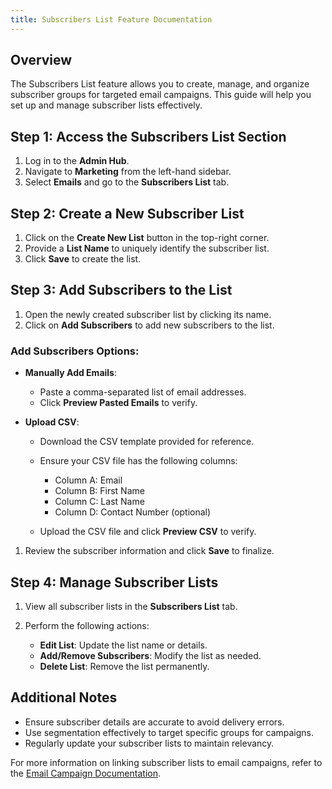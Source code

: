 ```yaml
---
title: Subscribers List Feature Documentation
---
```

## Overview

The Subscribers List feature allows you to create, manage, and organize subscriber groups for targeted email campaigns. This guide will help you set up and manage subscriber lists effectively.

## Step 1: Access the Subscribers List Section

1. Log in to the **Admin Hub**.
2. Navigate to **Marketing** from the left-hand sidebar.
3. Select **Emails** and go to the **Subscribers List** tab.

## Step 2: Create a New Subscriber List

1. Click on the **Create New List** button in the top-right corner.
2. Provide a **List Name** to uniquely identify the subscriber list.
3. Click **Save** to create the list.

## Step 3: Add Subscribers to the List

1. Open the newly created subscriber list by clicking its name.
2. Click on **Add Subscribers** to add new subscribers to the list.

### Add Subscribers Options:

* **Manually Add Emails**:

  * Paste a comma-separated list of email addresses.
  * Click **Preview Pasted Emails** to verify.
* **Upload CSV**:

  * Download the CSV template provided for reference.
  * Ensure your CSV file has the following columns:

    * Column A: Email
    * Column B: First Name
    * Column C: Last Name
    * Column D: Contact Number (optional)
  * Upload the CSV file and click **Preview CSV** to verify.

1. Review the subscriber information and click **Save** to finalize.

## Step 4: Manage Subscriber Lists

1. View all subscriber lists in the **Subscribers List** tab.
2. Perform the following actions:

   * **Edit List**: Update the list name or details.
   * **Add/Remove Subscribers**: Modify the list as needed.
   * **Delete List**: Remove the list permanently.

## Additional Notes

* Ensure subscriber details are accurate to avoid delivery errors.
* Use segmentation effectively to target specific groups for campaigns.
* Regularly update your subscriber lists to maintain relevancy.

For more information on linking subscriber lists to email campaigns, refer to the [Email Campaign Documentation](https://smarthostly-docs.netlify.app/docs/email-campaign-feature-documentation).
